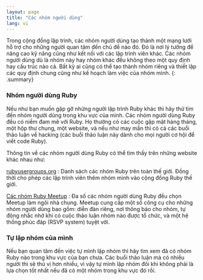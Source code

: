 ```yaml
---
layout: page
title: "Các nhóm người dùng"
lang: vi
---
```


Trong cộng đồng lập trình, các nhóm người dùng tạo thành một mạng lưới hỗ trợ
cho những người quan tâm đến chủ đề nào đó.  Đó là nơi lý tưởng để nâng cao kỹ
năng cũng như kết nối với các lập trình viên khác.  Các nhóm người dùng dù là
nhóm này hay nhóm khác đều không theo một quy định hay cấu trúc nào cả.  Bất
kỳ ai cũng có thể tạo thành nhóm riêng và thiết lập các quy định chung cũng
như kế hoạch làm việc của nhóm mình.
{: .summary}

### Nhóm người dùng Ruby

Nếu như bạn muốn gặp gỡ những người lập trình Ruby khác thì hãy thử  tìm đến
nhóm người dùng trong khu vực của mình.  Các nhóm người dùng Ruby đều có niềm
đam mê với Ruby.  Họ thường có các cuộc gặp mặt hàng tháng, một hộp thư chung,
một website, và nếu như may mắn thì có cả các buổi thảo luận về hacking (các
buổi thảo luận này dành cho mọi người cơ hội để viết code Ruby).

Thông tin về các nhóm người dùng Ruby có thể tìm thấy trên những website khác nhau như:

[rubyusergroups.org][1]
: Danh sách các nhóm Ruby trên toàn thế giới.
  Đồng thời cho phép các lập trình viên thêm nhóm mình vào cộng đồng Ruby thế giới.

[Các nhóm Ruby Meetup][2]
: Đa số các nhóm người dùng Ruby đều chọn Meetup làm ngôi nhà chung.  Meetup
  cung cấp một số công cụ cho những nhóm người dùng bao gồm: diễn đàn riêng, nơi
  thông báo cho nhóm, tự động nhắc nhở khi có cuộc thảo luận nhóm nào được tổ
  chức, và một hệ thống phúc đáp (RSVP system) tuyệt vời.

### Tự lập nhóm của mình

Nếu bạn quan tâm đến việc tự mình lập nhóm thì hãy tìm xem đã có nhóm Ruby nào
trong khu vực của bạn chưa.  Các buổi thảo luận mà có nhiều người thì sẽ thú
vị hơn nhiều, vì vậy tự mình lập nhóm đôi khi không phải là lựa chọn tốt nhất
nếu đã có một nhóm trong khu vực đó rồi.



[1]: http://www.rubyusergroups.org/
[2]: http://ruby.meetup.com
